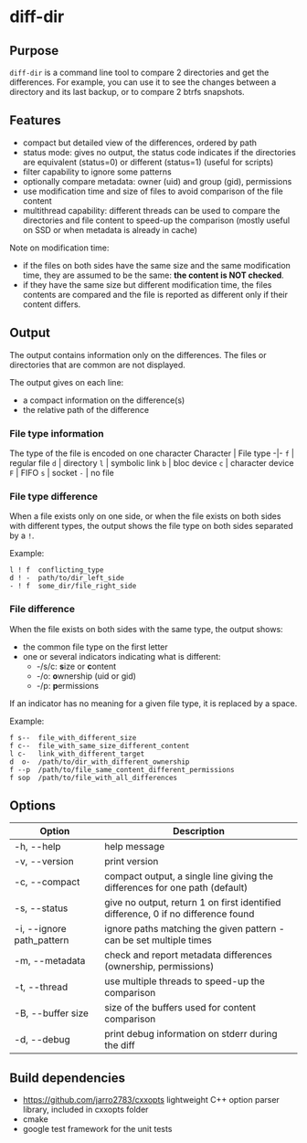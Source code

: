 # diff-dir

## Purpose

`diff-dir` is a command line tool to compare 2 directories and get the differences.
For example, you can use it to see the changes between a directory and its last backup, or to compare 2 btrfs snapshots.

## Features

- compact but detailed view of the differences, ordered by path
- status mode: gives no output, the status code indicates if the directories are equivalent (status=0) or different (status=1) (useful for scripts)
- filter capability to ignore some patterns
- optionally compare metadata: owner (uid) and group (gid), permissions
- use modification time and size of files to avoid comparison of the file content
- multithread capability: different threads can be used to compare the directories and file content to speed-up the comparison (mostly useful on SSD or when metadata is already in cache)

Note on modification time:
- if the files on both sides have the same size and the same modification time, they are assumed to be the same: **the content is NOT checked**.
- if they have the same size but different modification time, the files contents are compared and the file is reported as different only if their content differs.

## Output

The output contains information only on the differences. The files or directories that are common are not displayed.

The output gives on each line:
- a compact information on the difference(s)
- the relative path of the difference

### File type information

The type of the file is encoded on one character
Character | File type
-|-
`f` | regular file
`d` | directory
`l` | symbolic link
`b` | bloc device
`c` | character device
`F` | FIFO
`s` | socket
`-` | no file

### File type difference

When a file exists only on one side, or when the file exists on both sides with different types, the output shows the file type on both sides separated by a `!`.

Example:
```
l ! f  conflicting_type
d ! -  path/to/dir_left_side
- ! f  some_dir/file_right_side
```

### File difference

When the file exists on both sides with the same type, the output shows:
- the common file type on the first letter
- one or several indicators indicating what is different:
  - -/s/c: **s**ize or **c**ontent
  - -/o: **o**wnership (uid or gid)
  - -/p: **p**ermissions

If an indicator has no meaning for a given file type, it is replaced by a space.

Example:
```
f s--  file_with_different_size
f c--  file_with_same_size_different_content
l c-   link_with_different_target
d  o-  /path/to/dir_with_different_ownership
f --p  /path/to/file_same_content_different_permissions
f sop  /path/to/file_with_all_differences
```

## Options

Option | Description
-|-
-h, --help | help message
-v, --version | print version
-c, --compact | compact output, a single line giving the differences for one path (default)
-s, --status | give no output, return 1 on first identified difference, 0 if no difference found
-i, --ignore path_pattern | ignore paths matching the given pattern - can be set multiple times
-m, --metadata | check and report metadata differences (ownership, permissions)
-t, --thread | use multiple threads to speed-up the comparison
-B, --buffer size | size of the buffers used for content comparison
-d, --debug | print debug information on stderr during the diff

## Build dependencies

- https://github.com/jarro2783/cxxopts lightweight C++ option parser library, included in cxxopts folder
- cmake
- google test framework for the unit tests